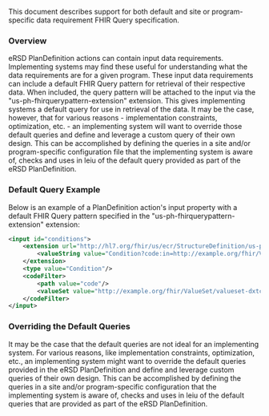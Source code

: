This document describes support for both default and site or program-specific data requirement FHIR Query specification.

### Overview

  eRSD PlanDefinition actions can contain input data requirements. Implementing systems may find these useful for understanding what the data requirements are for a given program. These input data requirements can include a default FHIR Query pattern for retrieval of their respective data. When included, the query pattern will be attached to the input via the "us-ph-fhirquerypattern-extension" extension. This gives implementing systems a default query for use in retrieval of the data. It may be the case, however, that for various reasons - implementation constraints, optimization, etc. - an implementing system will want to override those default queries and define and leverage a custom query of their own design. This can be accomplished by defining the queries in a site and/or program-specific configuration file that the implementing system is aware of, checks and uses in leiu of the default query provided as part of the eRSD PlanDefinition.

### Default Query Example
Below is an example of a PlanDefinition action's input property with a default FHIR Query pattern specified in the "us-ph-fhirquerypattern-extension" extension:
```xml
<input id="conditions">
    <extension url="http://hl7.org/fhir/us/ecr/StructureDefinition/us-ph-fhirquerypattern-extension">
        <valueString value="Condition?code:in=http://example.org/fhir/ValueSet/valueset-dxtc-example&patient=Patient/{{context.patientId}}" />
    </extension>
    <type value="Condition"/>
    <codeFilter>
        <path value="code"/>
        <valueSet value="http://example.org/fhir/ValueSet/valueset-dxtc-example"/>
    </codeFilter>
</input>
```

### Overriding the Default Queries
It may be the case that the default queries are not ideal for an implementing system. For various reasons, like implementation constraints, optimization, etc., an implementing system might want to override the default queries provided in the eRSD PlanDefinition and define and leverage custom queries of their own design. This can be accomplished by defining the queries in a site and/or program-specific configuration that the implementing system is aware of, checks and uses in leiu of the default queries that are provided as part of the eRSD PlanDefinition.